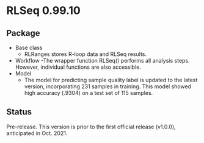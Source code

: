 # RLSeq 0.99.10

## Package

* Base class
  - RLRanges stores R-loop data and RLSeq results.
* Workflow
  -The wrapper function RLSeq() performs all analysis
  steps. However, individual functions are also accessible.
* Model
  - The model for predicting sample quality label is
  updated to the latest version, incorporating 231 samples
  in training. This model showed high accuracy (.9304) on a 
  test set of 115 samples. 

## Status

Pre-release. This version is prior to the first
official release (v1.0.0), anticipated in Oct. 2021.
